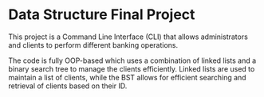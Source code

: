# Data Structure Final Project

This project is a Command Line Interface (CLI) that allows administrators and clients to perform different banking operations.

The code is fully OOP-based which uses a combination of linked lists and a binary search tree to manage the clients efficiently. Linked lists are used to maintain a list of clients, while the BST  allows for efficient searching and retrieval of clients based on their ID.
